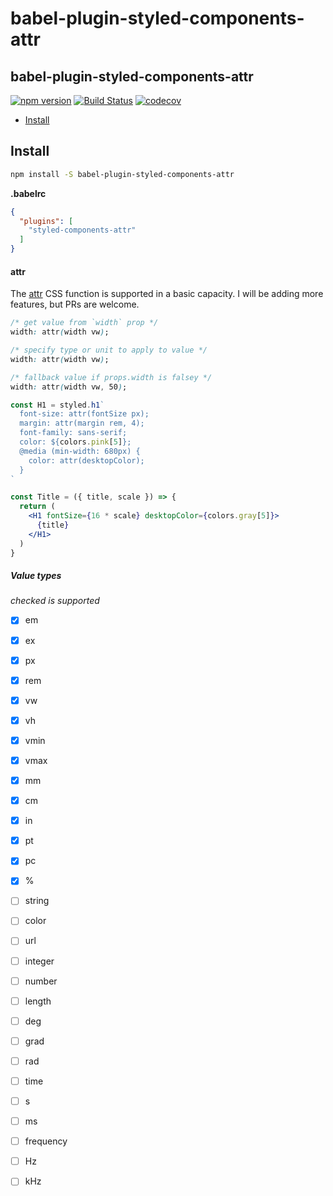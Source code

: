 # babel-plugin-styled-components-attr

## babel-plugin-styled-components-attr

[![npm version](https://badge.fury.io/js/babel-plugin-styled-components-attr.svg)](https://badge.fury.io/js/babel-plugin-styled-components-attr)
[![Build Status](https://travis-ci.org/tkh44/babel-plugin-styled-components-attr.svg?branch=master)](https://travis-ci.org/tkh44/babel-plugin-styled-components-attr)
[![codecov](https://codecov.io/gh/tkh44/babel-plugin-styled-components-attr/branch/master/graph/badge.svg)](https://codecov.io/gh/tkh44/babel-plugin-styled-components-attr)


-   [Install](#install)

## Install

```bash
npm install -S babel-plugin-styled-components-attr
```


**.babelrc**
```json
{
  "plugins": [
    "styled-components-attr"
  ]
}
```

#### attr

The [attr](https://developer.mozilla.org/en-US/docs/Web/CSS/attr) CSS function is supported in
a basic capacity. I will be adding more features, but PRs are welcome.

```css
/* get value from `width` prop */
width: attr(width vw);

/* specify type or unit to apply to value */
width: attr(width vw);

/* fallback value if props.width is falsey */
width: attr(width vw, 50);
```

```jsx
const H1 = styled.h1`
  font-size: attr(fontSize px);
  margin: attr(margin rem, 4);
  font-family: sans-serif;
  color: ${colors.pink[5]};
  @media (min-width: 680px) {
    color: attr(desktopColor);
  }
`

const Title = ({ title, scale }) => {
  return (
    <H1 fontSize={16 * scale} desktopColor={colors.gray[5]}>
      {title}
    </H1>
  )
}
```

##### Value types
*checked is supported*
 
- [x] em
- [x] ex
- [x] px
- [x] rem
- [x] vw
- [x] vh
- [x] vmin
- [x] vmax
- [x] mm
- [x] cm
- [x] in
- [x] pt
- [x] pc
- [x] %
- [ ] string
- [ ] color
- [ ] url
- [ ] integer
- [ ] number
- [ ] length
- [ ] deg
- [ ] grad
- [ ] rad
- [ ] time
- [ ] s
- [ ] ms
- [ ] frequency
- [ ] Hz
- [ ] kHz





